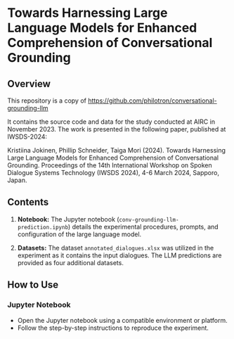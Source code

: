 # Towards Harnessing Large Language Models for Enhanced Comprehension of Conversational Grounding

## Overview

This repository is a copy of https://github.com/philotron/conversational-grounding-llm

It contains the source code and data for the study conducted at AIRC in November 2023.
The work is presented in the following paper, published at IWSDS-2024:

Kristiina Jokinen, Phillip Schneider, Taiga Mori (2024). Towards Harnessing Large Language
Models for Enhanced Comprehension of Conversational Grounding. Proceedings of the 14th 
International Workshop on Spoken Dialogue Systems Technology (IWSDS 2024), 4-6 March 2024,
Sapporo, Japan.

## Contents

1. **Notebook:** The Jupyter notebook (`conv-grounding-llm-prediction.ipynb`) details the experimental procedures, prompts, and configuration of the large language model.

3. **Datasets:** The dataset `annotated_dialogues.xlsx` was utilized in the experiment as it contains the input dialogues. The LLM predictions are provided as four additional datasets.

## How to Use

### Jupyter Notebook

- Open the Jupyter notebook using a compatible environment or platform.
- Follow the step-by-step instructions to reproduce the experiment.
